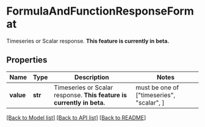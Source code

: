 # FormulaAndFunctionResponseFormat

Timeseries or Scalar response. **This feature is currently in beta.**
## Properties
Name | Type | Description | Notes
------------ | ------------- | ------------- | -------------
**value** | **str** | Timeseries or Scalar response. **This feature is currently in beta.** |  must be one of ["timeseries", "scalar", ]

[[Back to Model list]](README.md#documentation-for-models) [[Back to API list]](README.md#documentation-for-api-endpoints) [[Back to README]](README.md)


